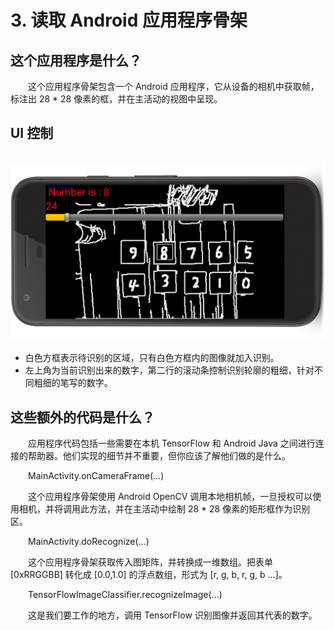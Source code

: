 # 3. 读取 Android 应用程序骨架

## 这个应用程序是什么？

&emsp;&emsp;这个应用程序骨架包含一个 Android 应用程序，它从设备的相机中获取帧，标注出 28 * 28 像素的框，并在主活动的视图中呈现。

## UI 控制

&emsp;&emsp;![](/assets/2.png)

* 白色方框表示待识别的区域，只有白色方框内的图像就加入识别。
* 左上角为当前识别出来的数字，第二行的滚动条控制识别轮廓的粗细，针对不同粗细的笔写的数字。

## 这些额外的代码是什么？

&emsp;&emsp;应用程序代码包括一些需要在本机 TensorFlow 和 Android Java 之间进行连接的帮助器。他们实现的细节并不重要，但你应该了解他们做的是什么。

&emsp;&emsp;MainActivity.onCameraFrame(...)

&emsp;&emsp;这个应用程序骨架使用 Android OpenCV 调用本地相机帧，一旦授权可以使用相机，并将调用此方法，并在主活动中绘制 28 * 28 像素的矩形框作为识别区。

&emsp;&emsp;MainActivity.doRecognize(...)

&emsp;&emsp;这个应用程序骨架获取传入图矩阵，并转换成一维数组。把表单 [0xRRGGBB] 转化成 [0.0,1.0] 的浮点数组，形式为 [r, g, b, r, g, b ...]。

&emsp;&emsp;TensorFlowImageClassifier.recognizeImage(...)

&emsp;&emsp;这是我们要工作的地方，调用 TensorFlow 识别图像并返回其代表的数字。